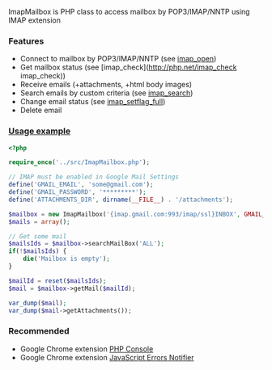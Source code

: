 ImapMailbox is PHP class to access mailbox by POP3/IMAP/NNTP using IMAP extension

### Features

* Connect to mailbox by POP3/IMAP/NNTP (see [imap_open](http://php.net/imap_open))
* Get mailbox status (see [imap_check](http://php.net/imap_check imap_check))
* Receive emails (+attachments, +html body images)
* Search emails by custom criteria (see [imap_search](http://php.net/imap_search))
* Change email status (see [imap_setflag_full](http://php.net/imap_setflag_full))
* Delete email

### [Usage example](https://github.com/barbushin/php-imap/blob/master/example/index.php)
```php
<?php

require_once('../src/ImapMailbox.php');

// IMAP must be enabled in Google Mail Settings
define('GMAIL_EMAIL', 'some@gmail.com');
define('GMAIL_PASSWORD', '*********');
define('ATTACHMENTS_DIR', dirname(__FILE__) . '/attachments');

$mailbox = new ImapMailbox('{imap.gmail.com:993/imap/ssl}INBOX', GMAIL_EMAIL, GMAIL_PASSWORD, ATTACHMENTS_DIR, 'utf-8');
$mails = array();

// Get some mail
$mailsIds = $mailbox->searchMailBox('ALL');
if(!$mailsIds) {
	die('Mailbox is empty');
}

$mailId = reset($mailsIds);
$mail = $mailbox->getMail($mailId);

var_dump($mail);
var_dump($mail->getAttachments());
```

### Recommended

* Google Chrome extension [PHP Console](https://chrome.google.com/webstore/detail/php-console/nfhmhhlpfleoednkpnnnkolmclajemef)
* Google Chrome extension [JavaScript Errors Notifier](https://chrome.google.com/webstore/detail/javascript-errors-notifie/jafmfknfnkoekkdocjiaipcnmkklaajd)
